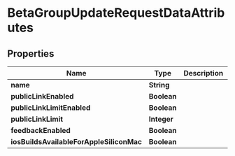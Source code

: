 

# BetaGroupUpdateRequestDataAttributes


## Properties

| Name | Type | Description | Notes |
|------------ | ------------- | ------------- | -------------|
|**name** | **String** |  |  [optional] |
|**publicLinkEnabled** | **Boolean** |  |  [optional] |
|**publicLinkLimitEnabled** | **Boolean** |  |  [optional] |
|**publicLinkLimit** | **Integer** |  |  [optional] |
|**feedbackEnabled** | **Boolean** |  |  [optional] |
|**iosBuildsAvailableForAppleSiliconMac** | **Boolean** |  |  [optional] |



